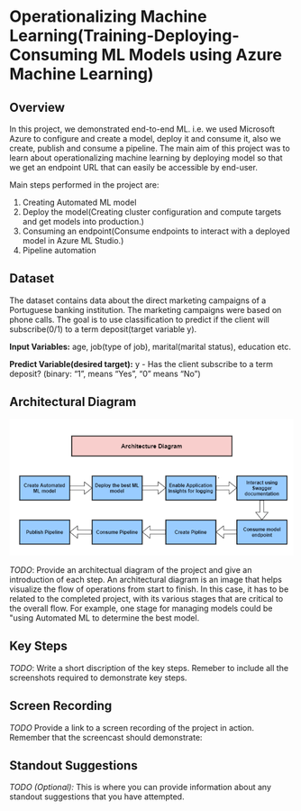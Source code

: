 # Operationalizing Machine Learning(Training-Deploying-Consuming ML Models using Azure Machine Learning)

## Overview
In this project, we demonstrated end-to-end ML. i.e. we used Microsoft Azure to configure and create a model, deploy it and consume it, also we create, publish and consume a pipeline. The main aim of this project was to learn about operationalizing machine learning by deploying model so that we get an endpoint URL that can easily be accessible by end-user.

Main steps performed in the project are:
1. Creating Automated ML model
1. Deploy the model(Creating cluster configuration and compute targets and get models into production.)
1. Consuming an endpoint(Consume endpoints to interact with a deployed model in Azure ML Studio.)
1. Pipeline automation

## Dataset

The dataset contains data about the direct marketing campaigns of a Portuguese banking institution. The marketing campaigns were based on phone calls. The goal is to use classification to predict if the client will subscribe(0/1) to a term deposit(target variable y).

__Input Variables:__ age, job(type of job), marital(marital status), education etc.

**Predict Variable(desired target):** y - Has the client subscribe to a term deposit? (binary: “1”, means “Yes”, “0” means “No”)
## Architectural Diagram

![](Screenshots/ArchitectureDiagram.png)

*TODO*: Provide an architectual diagram of the project and give an introduction of each step. An architectural diagram is an image that helps visualize the flow of operations from start to finish. In this case, it has to be related to the completed project, with its various stages that are critical to the overall flow. For example, one stage for managing models could be "using Automated ML to determine the best model.

## Key Steps
*TODO*: Write a short discription of the key steps. Remeber to include all the screenshots required to demonstrate key steps.

## Screen Recording
*TODO* Provide a link to a screen recording of the project in action. Remember that the screencast should demonstrate:

## Standout Suggestions
*TODO (Optional):* This is where you can provide information about any standout suggestions that you have attempted.
